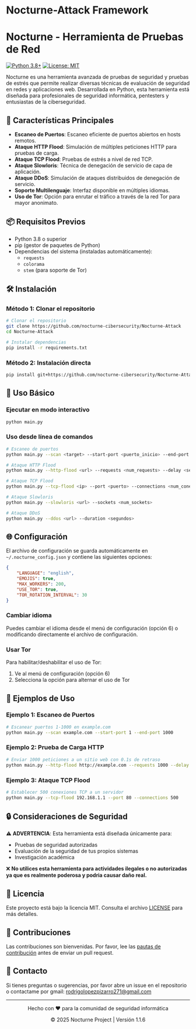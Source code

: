 # Nocturne-Attack Framework
# Nocturne - Herramienta de Pruebas de Red

[![Python 3.8+](https://img.shields.io/badge/Python-3.8%2B-blue.svg)](https://www.python.org/downloads/)
[![License: MIT](https://img.shields.io/badge/License-MIT-yellow.svg)](https://opensource.org/licenses/MIT)

Nocturne es una herramienta avanzada de pruebas de seguridad y pruebas de estrés que permite realizar diversas técnicas de evaluación de seguridad en redes y aplicaciones web. Desarrollada en Python, esta herramienta está diseñada para profesionales de seguridad informática, pentesters y entusiastas de la ciberseguridad.

## 🚀 Características Principales

- **Escaneo de Puertos**: Escaneo eficiente de puertos abiertos en hosts remotos.
- **Ataque HTTP Flood**: Simulación de múltiples peticiones HTTP para pruebas de carga.
- **Ataque TCP Flood**: Pruebas de estrés a nivel de red TCP.
- **Ataque Slowloris**: Técnica de denegación de servicio de capa de aplicación.
- **Ataque DDoS**: Simulación de ataques distribuidos de denegación de servicio.
- **Soporte Multilenguaje**: Interfaz disponible en múltiples idiomas.
- **Uso de Tor**: Opción para enrutar el tráfico a través de la red Tor para mayor anonimato.

## 📦 Requisitos Previos

- Python 3.8 o superior
- pip (gestor de paquetes de Python)
- Dependencias del sistema (instaladas automáticamente):
  - `requests`
  - `colorama`
  - `stem` (para soporte de Tor)

## 🛠 Instalación

### Método 1: Clonar el repositorio

```bash
# Clonar el repositorio
git clone https://github.com/nocturne-cibersecurity/Nocturne-Attack
cd Nocturne-Attack

# Instalar dependencias
pip install -r requirements.txt
```

### Método 2: Instalación directa

```bash
pip install git+https://github.com/nocturne-cibersecurity/Nocturne-Attack
```

## 🚀 Uso Básico

### Ejecutar en modo interactivo

```bash
python main.py
```

### Uso desde línea de comandos

```bash
# Escaneo de puertos
python main.py --scan <target> --start-port <puerto_inicio> --end-port <puerto_fin>

# Ataque HTTP Flood
python main.py --http-flood <url> --requests <num_requests> --delay <segundos>

# Ataque TCP Flood
python main.py --tcp-flood <ip> --port <puerto> --connections <num_conexiones>

# Ataque Slowloris
python main.py --slowloris <url> --sockets <num_sockets>

# Ataque DDoS
python main.py --ddos <url> --duration <segundos>
```

## 🌐 Configuración

El archivo de configuración se guarda automáticamente en `~/.nocturne_config.json` y contiene las siguientes opciones:

```json
{
    "LANGUAGE": "english",
    "EMOJIS": true,
    "MAX_WORKERS": 200,
    "USE_TOR": true,
    "TOR_ROTATION_INTERVAL": 30
}
```

### Cambiar idioma

Puedes cambiar el idioma desde el menú de configuración (opción 6) o modificando directamente el archivo de configuración.

### Usar Tor

Para habilitar/deshabilitar el uso de Tor:
1. Ve al menú de configuración (opción 6)
2. Selecciona la opción para alternar el uso de Tor

## 📝 Ejemplos de Uso

### Ejemplo 1: Escaneo de Puertos

```bash
# Escanear puertos 1-1000 en example.com
python main.py --scan example.com --start-port 1 --end-port 1000
```

### Ejemplo 2: Prueba de Carga HTTP

```bash
# Enviar 1000 peticiones a un sitio web con 0.1s de retraso
python main.py --http-flood http://example.com --requests 1000 --delay 0.1
```

### Ejemplo 3: Ataque TCP Flood

```bash
# Establecer 500 conexiones TCP a un servidor
python main.py --tcp-flood 192.168.1.1 --port 80 --connections 500
```

## 🔒 Consideraciones de Seguridad

⚠️ **ADVERTENCIA**: Esta herramienta está diseñada únicamente para:
- Pruebas de seguridad autorizadas
- Evaluación de la seguridad de tus propios sistemas
- Investigación académica

❌ **No utilices esta herramienta para actividades ilegales o no autorizadas ya que es realmente poderosa y podria causar daño real.**

## 📄 Licencia

Este proyecto está bajo la licencia MIT. Consulta el archivo [LICENSE](LICENSE) para más detalles.

## 🤝 Contribuciones

Las contribuciones son bienvenidas. Por favor, lee las [pautas de contribución](CONTRIBUTING.md) antes de enviar un pull request.

## 📧 Contacto

Si tienes preguntas o sugerencias, por favor abre un issue en el repositorio o contactame por gmail: rodrigolopezpizarro271@gmail.com

---

<div align="center">
  <p>Hecho con ❤️ para la comunidad de seguridad informática</p>
  <p>© 2025 Nocturne Project | Versión 1.1.6</p>
</div>
